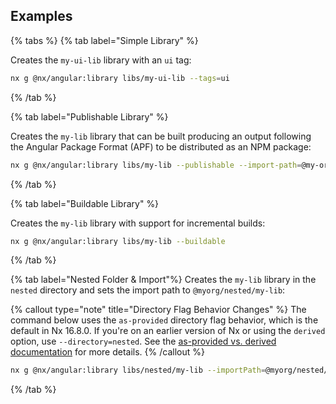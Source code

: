 ## Examples

{% tabs %}
{% tab label="Simple Library" %}

Creates the `my-ui-lib` library with an `ui` tag:

```bash
nx g @nx/angular:library libs/my-ui-lib --tags=ui
```

{% /tab %}

{% tab label="Publishable Library" %}

Creates the `my-lib` library that can be built producing an output following the Angular Package Format (APF) to be distributed as an NPM package:

```bash
nx g @nx/angular:library libs/my-lib --publishable --import-path=@my-org/my-lib
```

{% /tab %}

{% tab label="Buildable Library" %}

Creates the `my-lib` library with support for incremental builds:

```bash
nx g @nx/angular:library libs/my-lib --buildable
```

{% /tab %}

{% tab label="Nested Folder & Import"%}
Creates the `my-lib` library in the `nested` directory and sets the import path to `@myorg/nested/my-lib`:

{% callout type="note" title="Directory Flag Behavior Changes" %}
The command below uses the `as-provided` directory flag behavior, which is the default in Nx 16.8.0. If you're on an earlier version of Nx or using the `derived` option, use `--directory=nested`. See the [as-provided vs. derived documentation](/deprecated/as-provided-vs-derived) for more details.
{% /callout %}

```bash
nx g @nx/angular:library libs/nested/my-lib --importPath=@myorg/nested/my-lib
```

{% /tab %}
